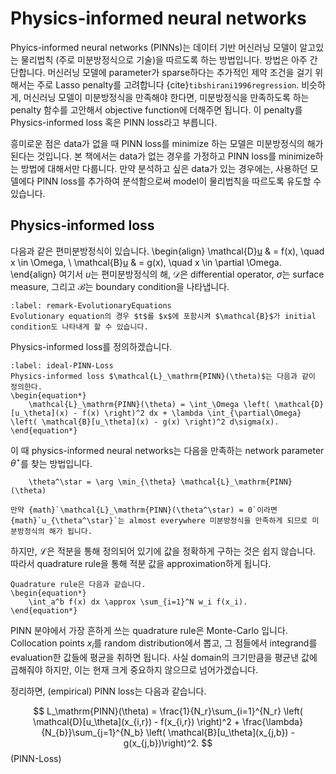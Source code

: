 # Physics-informed neural networks
Phyics-informed neural networks (PINNs)는 데이터 기반 머신러닝 모델이 알고있는 물리법칙 (주로 미분방정식으로 기술)을 따르도록 하는 방법입니다.
방법은 아주 간단합니다.
머신러닝 모델에 parameter가 sparse하다는 추가적인 제약 조건을 걸기 위해서는 주로 Lasso penalty를 고려합니다 {cite}`tibshirani1996regression`.
비슷하게, 머신러닝 모델이 미분방정식을 만족해야 한다면, 미분방정식을 만족하도록 하는 penalty 함수를 고안해서 objective function에 더해주면 됩니다.
이 penalty를 Physics-informed loss 혹은 PINN loss라고 부릅니다.

흥미로운 점은 data가 없을 때 PINN loss를 minimize 하는 모델은 미분방정식의 해가 된다는 것입니다.
본 책에서는 data가 없는 경우를 가정하고 PINN loss를 minimize하는 방법에 대해서만 다룹니다.
만약 분석하고 싶은 data가 있는 경우에는, 사용하던 모델에다 PINN loss를 추가하여 분석함으로써 model이 물리법칙을 따르도록 유도할 수 있습니다.


## Physics-informed loss
다음과 같은 편미분방정식이 있습니다.
\begin{align}
    \mathcal{D}[u](x) & = f(x), \quad x \in \Omega, \\
    \mathcal{B}[u](x) & = g(x), \quad x \in \partial \Omega.
\end{align}
여기서 $u$는 편미분방정식의 해,
$\mathcal{D}$은 differential operator,
$\sigma$는 surface measure,
그리고 $\mathcal{B}$는 boundary condition을 나타냅니다.
```{prf:remark}
:label: remark-EvolutionaryEquations
Evolutionary equation의 경우 $t$를 $x$에 포함시켜 $\mathcal{B}$가 initial condition도 나타내게 할 수 있습니다.
```

Physics-informed loss를 정의하겠습니다.
```{prf:definition}
:label: ideal-PINN-Loss
Physics-informed loss $\mathcal{L}_\mathrm{PINN}(\theta)$는 다음과 같이 정의한다.
\begin{equation*}
    \mathcal{L}_\mathrm{PINN}(\theta) = \int_\Omega \left( \mathcal{D}[u_\theta](x) - f(x) \right)^2 dx + \lambda \int_{\partial\Omega} \left( \mathcal{B}[u_\theta](x) - g(x) \right)^2 d\sigma(x).
\end{equation*}
```

이 때 physics-informed neural networks는 다음을 만족하는 network parameter $\theta^\star$를 찾는 방법입니다.
```{math}
    \theta^\star = \arg \min_{\theta} \mathcal{L}_\mathrm{PINN}(\theta)
```

```{prf:remark}
만약 {math}`\mathcal{L}_\mathrm{PINN}(\theta^\star) = 0`이라면 {math}`u_{\theta^\star}`는 almost everywhere 미분방정식을 만족하게 되므로 미분방정식의 해가 됩니다.
```

하지만, $\mathcal{L}$은 적분을 통해 정의되어 있기에 값을 정확하게 구하는 것은 쉽지 않습니다.
따라서 quadrature rule을 통해 적분 값을 approximation하게 됩니다.
```{prf:definition}
Quadrature rule은 다음과 같습니다.
\begin{equation*}
    \int_a^b f(x) dx \approx \sum_{i=1}^N w_i f(x_i).
\end{equation*}
```
PINN 분야에서 가장 흔하게 쓰는 quadrature rule은 Monte-Carlo 입니다.
Collocation points $x_i$를 random distribution에서 뽑고, 그 점들에서 integrand를 evaluation한 값들에 평균을 취하면 됩니다.
사실 domain의 크기만큼을 평균낸 값에 곱해줘야 하지만, 이는 현재 크게 중요하지 않으므로 넘어가겠습니다.

정리하면, (empirical) PINN loss는 다음과 같습니다.

$$
L_\mathrm{PINN}(\theta) = \frac{1}{N_r}\sum_{i=1}^{N_r} \left( \mathcal{D}[u_\theta](x_{i,r}) - f(x_{i,r}) \right)^2 + \frac{\lambda}{N_{b}}\sum_{j=1}^{N_b} \left( \mathcal{B}[u_\theta](x_{j,b}) - g(x_{j,b})\right)^2.
$$ (PINN-Loss)